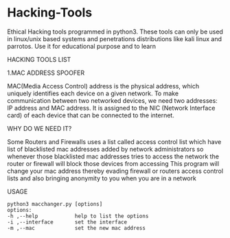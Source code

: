 # Hacking-Tools
Ethical Hacking tools programmed in python3.
These tools can only be used in linux/unix based systems and penetrations distributions like kali linux and parrotos. 
Use it for educational purpose and to learn 

HACKING TOOLS LIST

1.MAC ADDRESS SPOOFER

MAC(Media Access Control) address is the physical address, which uniquely identifies each device on a given network. 
To make communication between two networked devices, we need two addresses: IP address and MAC address. It is assigned to the 
NIC (Network Interface card) of each device that can be connected to the internet.

WHY DO WE NEED IT?

Some Routers and Firewalls uses a list called access control list which have list of blacklisted mac addresses added by network 
administrators so whenever those blacklisted mac addresses tries to access the network the router or firewall will block those 
devices from accessing
This program will change your mac address thereby evading firewall or routers access control lists and also bringing
anonymity to you when you are in a network

USAGE

    python3 macchanger.py [options]
    options:
    -h ,--help            help to list the options
    -i ,--interface       set the interface
    -m ,--mac             set the new mac address

